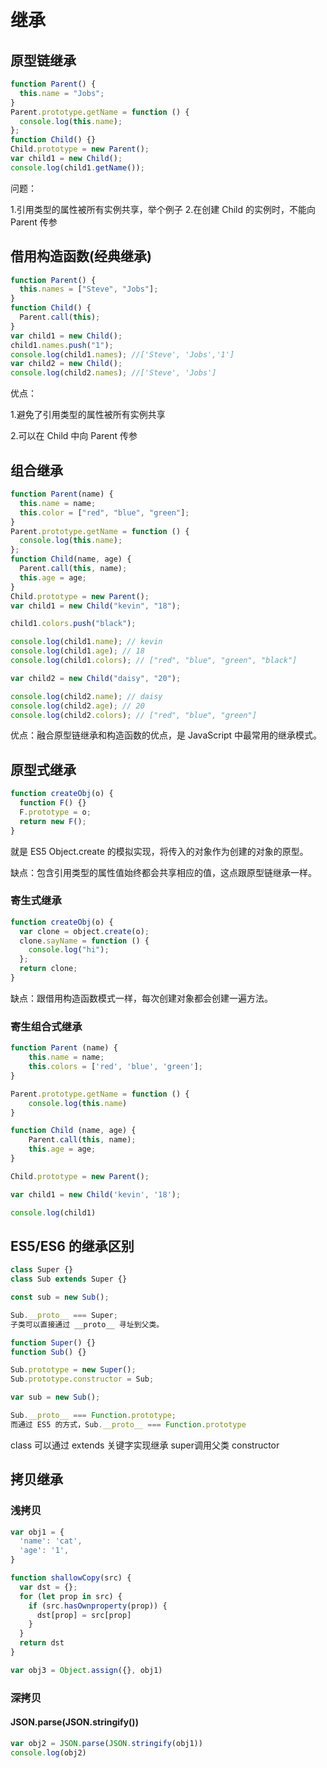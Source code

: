 # 继承

## 原型链继承

```js
function Parent() {
  this.name = "Jobs";
}
Parent.prototype.getName = function () {
  console.log(this.name);
};
function Child() {}
Child.prototype = new Parent();
var child1 = new Child();
console.log(child1.getName());
```

问题：

1.引用类型的属性被所有实例共享，举个例子 2.在创建 Child 的实例时，不能向 Parent 传参

## 借用构造函数(经典继承)

```js
function Parent() {
  this.names = ["Steve", "Jobs"];
}
function Child() {
  Parent.call(this);
}
var child1 = new Child();
child1.names.push("1");
console.log(child1.names); //['Steve', 'Jobs','1']
var child2 = new Child();
console.log(child2.names); //['Steve', 'Jobs']
```

优点：

1.避免了引用类型的属性被所有实例共享

2.可以在 Child 中向 Parent 传参

## 组合继承

```js
function Parent(name) {
  this.name = name;
  this.color = ["red", "blue", "green"];
}
Parent.prototype.getName = function () {
  console.log(this.name);
};
function Child(name, age) {
  Parent.call(this, name);
  this.age = age;
}
Child.prototype = new Parent();
var child1 = new Child("kevin", "18");

child1.colors.push("black");

console.log(child1.name); // kevin
console.log(child1.age); // 18
console.log(child1.colors); // ["red", "blue", "green", "black"]

var child2 = new Child("daisy", "20");

console.log(child2.name); // daisy
console.log(child2.age); // 20
console.log(child2.colors); // ["red", "blue", "green"]
```

优点：融合原型链继承和构造函数的优点，是 JavaScript 中最常用的继承模式。

## 原型式继承

```js
function createObj(o) {
  function F() {}
  F.prototype = o;
  return new F();
}
```

就是 ES5 Object.create 的模拟实现，将传入的对象作为创建的对象的原型。

缺点：包含引用类型的属性值始终都会共享相应的值，这点跟原型链继承一样。

### 寄生式继承

```js
function createObj(o) {
  var clone = object.create(o);
  clone.sayName = function () {
    console.log("hi");
  };
  return clone;
}
```

缺点：跟借用构造函数模式一样，每次创建对象都会创建一遍方法。

### 寄生组合式继承

```js
function Parent (name) {
    this.name = name;
    this.colors = ['red', 'blue', 'green'];
}

Parent.prototype.getName = function () {
    console.log(this.name)
}

function Child (name, age) {
    Parent.call(this, name);
    this.age = age;
}

Child.prototype = new Parent();

var child1 = new Child('kevin', '18');

console.log(child1)
```

## ES5/ES6 的继承区别

```js
class Super {}
class Sub extends Super {}

const sub = new Sub();

Sub.__proto__ === Super;
子类可以直接通过 __proto__ 寻址到父类。

function Super() {}
function Sub() {}

Sub.prototype = new Super();
Sub.prototype.constructor = Sub;

var sub = new Sub();

Sub.__proto__ === Function.prototype;
而通过 ES5 的方式，Sub.__proto__ === Function.prototype
```

class 可以通过 extends 关键字实现继承
super调用父类 constructor

## 拷贝继承

### 浅拷贝

```js
var obj1 = {
  'name': 'cat',
  'age': '1',
}

function shallowCopy(src) {
  var dst = {};
  for (let prop in src) {
    if (src.hasOwnproperty(prop)) {
      dst[prop] = src[prop]
    }
  }
  return dst
}
```

```js
var obj3 = Object.assign({}, obj1)
```

### 深拷贝

#### JSON.parse(JSON.stringify())

```js
var obj2 = JSON.parse(JSON.stringify(obj1))
console.log(obj2)
```
